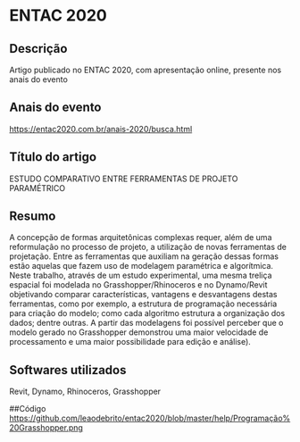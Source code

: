 # ENTAC 2020

## Descrição
Artigo publicado no ENTAC 2020, com apresentação online, presente nos anais do evento

## Anais do evento
https://entac2020.com.br/anais-2020/busca.html

## Título do artigo

ESTUDO COMPARATIVO ENTRE FERRAMENTAS DE PROJETO PARAMÉTRICO

## Resumo

A concepção de formas arquitetônicas complexas requer, além de uma reformulação no processo de projeto, a utilização de novas ferramentas de projetação. Entre as ferramentas que auxiliam na geração dessas formas estão aquelas que fazem uso de modelagem paramétrica e algorítmica. Neste trabalho, através de um estudo experimental, uma mesma treliça espacial foi modelada no Grasshopper/Rhinoceros e no Dynamo/Revit objetivando comparar características, vantagens e desvantagens destas ferramentas, como por exemplo, a estrutura de programação necessária para criação do modelo; como cada algoritmo estrutura a organização dos dados; dentre outras. A partir das modelagens foi possível perceber que o modelo gerado no Grasshopper demonstrou uma maior velocidade de processamento e uma maior possibilidade para edição e análise).

## Softwares utilizados

Revit, Dynamo, Rhinoceros, Grasshopper

##Código
https://github.com/leaodebrito/entac2020/blob/master/help/Programação%20Grasshopper.png

